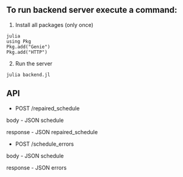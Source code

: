 ## To run backend server execute a command:

1. Install all packages (only once)

  ```
  julia
  using Pkg
  Pkg.add("Genie")
  Pkg.add("HTTP")
  ```

2. Run the server

  ```
  julia backend.jl
  ```

## API

* POST /repaired_schedule

body - JSON schedule

response - JSON repaired_schedule

* POST /schedule_errors 

body - JSON schedule

response - JSON errors